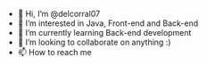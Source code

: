 - 👋 Hi, I’m @delcorral07
- 👀 I’m interested in Java, Front-end and Back-end 
- 🌱 I’m currently learning Back-end development
- 💞️ I’m looking to collaborate on anything :)
- 📫 How to reach me 

<!---
delcorral07/delcorral07 is a ✨ special ✨ repository because its `README.md` (this file) appears on your GitHub profile.
You can click the Preview link to take a look at your changes.
--->
